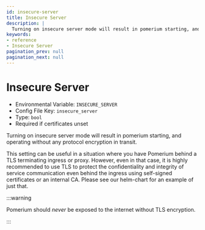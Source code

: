```yaml
---
id: insecure-server
title: Insecure Server
description: |
  Turning on insecure server mode will result in pomerium starting, and operating without any protocol encryption in transit.
keywords:
- reference
- Insecure Server
pagination_prev: null
pagination_next: null
---
```



# Insecure Server
- Environmental Variable: `INSECURE_SERVER`
- Config File Key: `insecure_server`
- Type: `bool`
- Required if certificates unset

Turning on insecure server mode will result in pomerium starting, and operating without any protocol encryption in transit.

This setting can be useful in a situation where you have Pomerium behind a TLS terminating ingress or proxy. However, even in that case, it is highly recommended to use TLS to protect the confidentiality and integrity of service communication even behind the ingress using self-signed certificates or an internal CA. Please see our helm-chart for an example of just that.

:::warning

Pomerium should _never_ be exposed to the internet without TLS encryption.

:::

